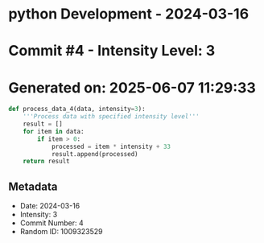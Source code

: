 ﻿# python Development - 2024-03-16
# Commit #4 - Intensity Level: 3
# Generated on: 2025-06-07 11:29:33
```python
def process_data_4(data, intensity=3):
    '''Process data with specified intensity level'''
    result = []
    for item in data:
        if item > 0:
            processed = item * intensity + 33
            result.append(processed)
    return result
```
## Metadata
- Date: 2024-03-16
- Intensity: 3
- Commit Number: 4
- Random ID: 1009323529
